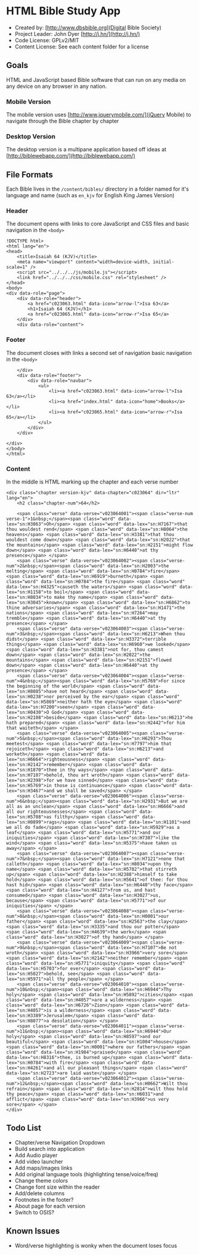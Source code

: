 # HTML Bible Study App

* Created by: [http://www.dbsbible.org](Digital Bible Society)
* Project Leader: John Dyer [http://j.hn/](http://j.hn/)
* Code License: GPLv2/MIT
* Content License: See each content folder for a license

## Goals

HTML and JavaScript based Bible software that can run on any media on any device on any browser in any nation.

### Mobile Version

The mobile version uses [http://www.jquerymobile.com/](jQuery Mobile) to navigate through the Bible chapter by chapter

### Desktop Version

The desktop version is a multipane application based off ideas at [http://biblewebapp.com/](http://biblewebapp.com/)

## File Formats

Each Bible lives in the `/content/bibles/` directory in a folder named for it's language and name (such as `en_kjv` for English King James Version)

### Header

The document opens with links to core JavaScript and CSS files and basic navigation in the `<body>`

```
!DOCTYPE html>
<html lang="en">
<head>
	<title>Isaiah 64 (KJV)</title>
    <meta name="viewport" content="width=device-width, initial-scale=1" />
	<script src="../../../js/mobile.js"></script>
	<link href="../../../css/mobile.css" rel="stylesheet" />
</head>
<body>
<div data-role="page">
	<div data-role="header">
		<a href="c023063.html" data-icon="arrow-l">Isa 63</a>
		<h1>Isaiah 64 (KJV)</h1>
		<a href="c023065.html" data-icon="arrow-r">Isa 65</a>
	</div>
	<div data-role="content">
```

### Footer

The document closes with links a second set of navigation basic navigation in the `<body>`

```
	</div>
	<div data-role="footer">	
		<div data-role="navbar">
			<ul>
				<li><a href="c023063.html" data-icon="arrow-l">Isa 63</a></li>
				<li><a href="index.html" data-icon="home">Books</a></li>
				<li><a href="c023065.html" data-icon="arrow-r">Isa 65</a></li>
			</ul>
		</div>
	</div>

</div>
</body>
</html>
```

### Content

In the middle is HTML marking up the chapter and each verse number

```
<div class="chapter version-kjv" data-chapter="c023064" dir="ltr" lang="en">
	<h2 class="chapter-num">64</h2>

	<span class="verse" data-verse="v023064001"><span class="verse-num verse-1">1&nbsp;</span><span class="word" data-lex="sn:H3863">Oh</span> <span class="word" data-lex="sn:H7167">that thou wouldest rend</span> <span class="word" data-lex="sn:H8064">the heavens</span> <span class="word" data-lex="sn:H3381">that thou wouldest come down</span> <span class="word" data-lex="sn:H2022">that the mountains</span> <span class="word" data-lex="sn:H2151">might flow down</span> <span class="word" data-lex="sn:H6440">at thy presence</span> </span>
	<span class="verse" data-verse="v023064002"><span class="verse-num">2&nbsp;</span><span class="word" data-lex="sn:H2003">the melting</span> <span class="word" data-lex="sn:H0784">fire</span> <span class="word" data-lex="sn:H6919">burneth</span> <span class="word" data-lex="sn:H0784">the fire</span> <span class="word" data-lex="sn:H4325">causeth the waters</span> <span class="word" data-lex="sn:H1158">to boil</span> <span class="word" data-lex="sn:H8034">to make thy name</span> <span class="word" data-lex="sn:H3045">known</span> <span class="word" data-lex="sn:H6862">to thine adversaries</span> <span class="word" data-lex="sn:H1471">the nations</span> <span class="word" data-lex="sn:H7264">may tremble</span> <span class="word" data-lex="sn:H6440">at thy presence</span> </span>
	<span class="verse" data-verse="v023064003"><span class="verse-num">3&nbsp;</span><span class="word" data-lex="sn:H6213">When thou didst</span> <span class="word" data-lex="sn:H3372">terrible things</span> <span class="word" data-lex="sn:H6960">we looked</span> <span class="word" data-lex="sn:H3381">not for, thou camest down</span> <span class="word" data-lex="sn:H2022">the mountains</span> <span class="word" data-lex="sn:H2151">flowed down</span> <span class="word" data-lex="sn:H6440">at thy presence</span> </span>
	<span class="verse" data-verse="v023064004"><span class="verse-num">4&nbsp;</span><span class="word" data-lex="sn:H5769">For since the beginning of the world</span> <span class="word" data-lex="sn:H8085">have not heard</span> <span class="word" data-lex="sn:H0238">nor perceived by the ear</span> <span class="word" data-lex="sn:H5869">neither hath the eye</span> <span class="word" data-lex="sn:H7200">seen</span> <span class="word" data-lex="sn:H0430">O God</span> <span class="word" data-lex="sn:H2108">beside</span> <span class="word" data-lex="sn:H6213">he hath prepared</span> <span class="word" data-lex="sn:H2442">for him that waiteth</span> </span>
	<span class="verse" data-verse="v023064005"><span class="verse-num">5&nbsp;</span><span class="word" data-lex="sn:H6293">Thou meetest</span> <span class="word" data-lex="sn:H7797">him that rejoiceth</span> <span class="word" data-lex="sn:H6213">and worketh</span> <span class="word" data-lex="sn:H6664">righteousness</span> <span class="word" data-lex="sn:H2142">remember</span> <span class="word" data-lex="sn:H1870">thee in thy ways</span> <span class="word" data-lex="sn:H7107">behold, thou art wroth</span> <span class="word" data-lex="sn:H2398">for we have sinned</span> <span class="word" data-lex="sn:H5769">in those is continuance</span> <span class="word" data-lex="sn:H3467">and we shall be saved</span> </span>
	<span class="verse" data-verse="v023064006"><span class="verse-num">6&nbsp;</span><span class="word" data-lex="sn:H2931">But we are all as an unclean</span> <span class="word" data-lex="sn:H6666">and all our righteousnesses</span> <span class="word" data-lex="sn:H5708">as filthy</span> <span class="word" data-lex="sn:H0899">rags</span> <span class="word" data-lex="sn:H1101">and we all do fade</span> <span class="word" data-lex="sn:H5929">as a leaf</span> <span class="word" data-lex="sn:H5771">and our iniquities</span> <span class="word" data-lex="sn:H7307">like the wind</span> <span class="word" data-lex="sn:H5375">have taken us away</span> </span>
	<span class="verse" data-verse="v023064007"><span class="verse-num">7&nbsp;</span><span class="word" data-lex="sn:H7121">none that calleth</span> <span class="word" data-lex="sn:H8034">upon thy name</span> <span class="word" data-lex="sn:H5782">that stirreth up</span> <span class="word" data-lex="sn:H2388">himself to take hold</span> <span class="word" data-lex="sn:H5641">of thee: for thou hast hid</span> <span class="word" data-lex="sn:H6440">thy face</span> <span class="word" data-lex="sn:H4127">from us, and hast consumed</span> <span class="word" data-lex="sn:H3027">us, because</span> <span class="word" data-lex="sn:H5771">of our iniquities</span> </span>
	<span class="verse" data-verse="v023064008"><span class="verse-num">8&nbsp;</span><span class="word" data-lex="sn:H0001">our father</span> <span class="word" data-lex="sn:H2563">the clay</span> <span class="word" data-lex="sn:H3335">and thou our potter</span> <span class="word" data-lex="sn:H4639">the work</span> <span class="word" data-lex="sn:H3027">of thy hand</span> </span>
	<span class="verse" data-verse="v023064009"><span class="verse-num">9&nbsp;</span><span class="word" data-lex="sn:H7107">Be not wroth</span> <span class="word" data-lex="sn:H3966">very sore</span> <span class="word" data-lex="sn:H2142">neither remember</span> <span class="word" data-lex="sn:H5771">iniquity</span> <span class="word" data-lex="sn:H5703">for ever</span> <span class="word" data-lex="sn:H5027">behold, see</span> <span class="word" data-lex="sn:H5971">all thy people</span> </span>
	<span class="verse" data-verse="v023064010"><span class="verse-num">10&nbsp;</span><span class="word" data-lex="sn:H6944">Thy holy</span> <span class="word" data-lex="sn:H5892">cities</span> <span class="word" data-lex="sn:H4057">are a wilderness</span> <span class="word" data-lex="sn:H6726">Zion</span> <span class="word" data-lex="sn:H4057">is a wilderness</span> <span class="word" data-lex="sn:H3389">Jerusalem</span> <span class="word" data-lex="sn:H8077">a desolation</span> </span>
	<span class="verse" data-verse="v023064011"><span class="verse-num">11&nbsp;</span><span class="word" data-lex="sn:H6944">Our holy</span> <span class="word" data-lex="sn:H8597">and our beautiful</span> <span class="word" data-lex="sn:H1004">house</span> <span class="word" data-lex="sn:H0001">where our fathers</span> <span class="word" data-lex="sn:H1984">praised</span> <span class="word" data-lex="sn:H8316">thee, is burned up</span> <span class="word" data-lex="sn:H0784">with fire</span> <span class="word" data-lex="sn:H4261">and all our pleasant things</span> <span class="word" data-lex="sn:H2723">are laid waste</span> </span>
	<span class="verse" data-verse="v023064012"><span class="verse-num">12&nbsp;</span><span class="word" data-lex="sn:H0662">Wilt thou refrain</span> <span class="word" data-lex="sn:H2814">wilt thou hold thy peace</span> <span class="word" data-lex="sn:H6031">and afflict</span> <span class="word" data-lex="sn:H3966">us very sore</span> </span>
</div>
```

## Todo List

* Chapter/verse Navigation Dropdown
* Build search into application
* Add Audio player
* Add video launcher
* Add maps/images links
* Add original language tools (highlighting tense/voice/freq)
* Change theme colors
* Change font size within the reader
* Add/delete columns
* Footnotes in the footer?
* About page for each version
* Switch to OSIS?

## Known Issues

* Word/verse highlighting is wonky when the document loses focus

